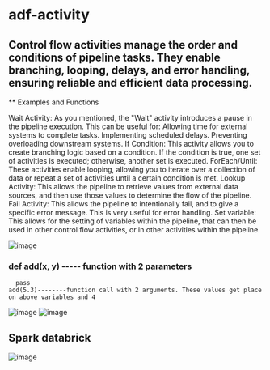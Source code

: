 # adf-activity
## Control flow activities manage the order and conditions of pipeline tasks. They enable branching, looping, delays, and error handling, ensuring reliable and efficient data processing.
** Examples and Functions

Wait Activity:
As you mentioned, the "Wait" activity introduces a pause in the pipeline execution. This can be useful for:
Allowing time for external systems to complete tasks.
Implementing scheduled delays.
Preventing overloading downstream systems.
If Condition:
This activity allows you to create branching logic based on a condition. If the condition is true, one set of activities is executed; otherwise, another set is executed.
ForEach/Until:
These activities enable looping, allowing you to iterate over a collection of data or repeat a set of activities until a certain condition is met.
Lookup Activity:
This allows the pipeline to retrieve values from external data sources, and then use those values to determine the flow of the pipeline.
Fail Activity:
This allows the pipeline to intentionally fail, and to give a specific error message. This is very useful for error handling.
Set variable:
This allows for the setting of variables within the pipeline, that can then be used in other control flow activities, or in other activities within the pipeline.

![image](https://github.com/user-attachments/assets/b4519bec-8e31-4779-b579-b10522898b09)

### def add(x, y) ----- function with 2 parameters
      pass
    add(5.3)--------function call with 2 arguments. These values get place on above variables and 4

![image](https://github.com/user-attachments/assets/7501ec80-6bee-451e-ad07-a1d143fe2300)
![image](https://github.com/user-attachments/assets/d3a925da-b14b-4cb0-9b8f-f970e0be700d)
## Spark databrick
![image](https://github.com/user-attachments/assets/cfb66173-0af5-4172-9104-90d1ef5f6459)





